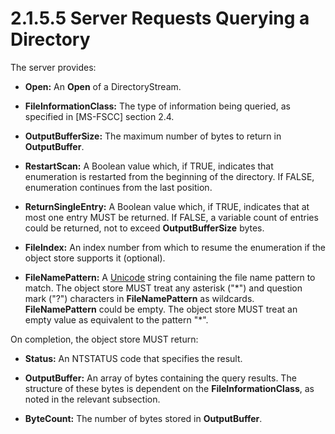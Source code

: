 <html dir="LTR" xmlns:mshelp="http://msdn.microsoft.com/mshelp" xmlns:ddue="http://ddue.schemas.microsoft.com/authoring/2003/5" xmlns:xlink="http://www.w3.org/1999/xlink" xmlns:tool="http://www.microsoft.com/tooltip">
    <head>
        <meta http-equiv="Content-Type" content="text/html; CHARSET=utf-8"></meta>
        <meta name="save" content="history"></meta>
        <title>2.1.5.5 Server Requests Querying a Directory</title>
        <xml>
            <mshelp:toctitle title="2.1.5.5 Server Requests Querying a Directory"></mshelp:toctitle>
            <mshelp:rltitle title="[MS-FSA]: Server Requests Querying a Directory"></mshelp:rltitle>
            <mshelp:keyword index="A" term="9d16fce3-0ace-41af-87ff-cd753cfb0ad3"></mshelp:keyword>
            <mshelp:attr name="DCSext.ContentType" value="open specification"></mshelp:attr>
            <mshelp:attr name="AssetID" value="9d16fce3-0ace-41af-87ff-cd753cfb0ad3"></mshelp:attr>
            <mshelp:attr name="TopicType" value="kbRef"></mshelp:attr>
            <mshelp:attr name="DCSext.Title" value="[MS-FSA]: Server Requests Querying a Directory" />
        </xml>
    </head>
    <body>
        <div id="header">
            <h1 class="heading">2.1.5.5 Server Requests Querying a Directory</h1>
        </div>
        <div id="mainSection">
            <div id="mainBody">
                <div id="allHistory" class="saveHistory"></div>
                <div id="sectionSection0" class="section" name="collapseableSection">
                    

<p>The server provides:</p>

<ul><li><p><span><span> 
</span></span><b>Open:</b> An <b>Open</b> of a DirectoryStream.</p>

</li><li><p><span><span> 
</span></span><b>FileInformationClass:</b> The type of information being
queried, as specified in <mshelp:link keywords="efbfe127-73ad-4140-9967-ec6500e66d5e" tabindex="0">[MS-FSCC]</mshelp:link>
section <mshelp:link keywords="4718fc40-e539-4014-8e33-b675af74e3e1" tabindex="0">2.4</mshelp:link>.</p>

</li><li><p><span><span> 
</span></span><b>OutputBufferSize:</b> The maximum number of bytes to return in
<b>OutputBuffer</b>.</p>

</li><li><p><span><span> 
</span></span><b>RestartScan:</b> A Boolean value which, if TRUE, indicates
that enumeration is restarted from the beginning of the directory. If FALSE,
enumeration continues from the last position.</p>

</li><li><p><span><span> 
</span></span><b>ReturnSingleEntry:</b> A Boolean value which, if TRUE,
indicates that at most one entry MUST be returned. If FALSE, a variable count
of entries could be returned, not to exceed <b>OutputBufferSize</b> bytes.</p>

</li><li><p><span><span> 
</span></span><b>FileIndex:</b> An index number from which to resume the
enumeration if the object store supports it (optional).</p>

</li><li><p><span><span> 
</span></span><b>FileNamePattern:</b> A <a href="682f0f59-385c-4351-b81a-3b234f53db03.html#gt_c305d0ab-8b94-461a-bd76-13b40cb8c4d8">Unicode</a> string containing
the file name pattern to match. The object store MUST treat any asterisk
(&quot;*&quot;) and question mark (&quot;?&quot;) characters in <b>FileNamePattern</b>
as wildcards. <b>FileNamePattern</b> could be empty. The object store MUST
treat an empty value as equivalent to the pattern &quot;*&quot;.</p>

</li></ul><p>On completion, the object store MUST return:</p>

<ul><li><p><span><span> 
</span></span><b>Status:</b> An NTSTATUS code that specifies the result.</p>

</li><li><p><span><span> 
</span></span><b>OutputBuffer:</b> An array of bytes containing the query
results. The structure of these bytes is dependent on the <b>FileInformationClass</b>,
as noted in the relevant subsection.</p>

</li><li><p><span><span> 
</span></span><b>ByteCount:</b> The number of bytes stored in <b>OutputBuffer</b>.</p>

</li></ul>
                </div>
            </div>
        </div>
    </body>
</html>